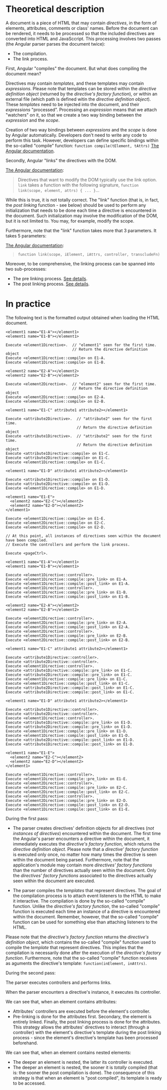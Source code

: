 # Theoretical description

A document is a piece of HTML that may contain _directives_, in the form of elements, attributes, comments or class' names. Before the document can be rendered, it needs to be processed so that the included directives are converted into HTML and JavaSccript. This processing involves two passes (the Angular parser parses the document twice):

* The compilation.
* The link process.

First, Angular "compiles" the document. But what does compiling the document mean?

Directives may contain _templates_, and these templates may contain _expressions_. Please note that templates can be stored within the _directive definition object_ (returned by the _directive's factory function_), or within an external file (which path is defined witin the _directive definition object_). These _templates_ need to be injected into the document, and their _expressions_ "processed". Processing an _expression_ means that we attach "watchers" on it, so that we create a two way binding between the _expression_ and the _scope_.

Creation of two way bindings between _expressions_ and the _scope_ is done by Angular automatically. Developers don't need to write any code to perform this task. However, developers can define specific bindings within the so-called "compile" function: `function compile(tElement, tAttrs)` [The Angular documentation](https://docs.angularjs.org/api/ng/service/$compile).

Secondly, Angular "links" the directives with the DOM.

[The Angular documentation](https://docs.angularjs.org/guide/directive):
> Directives that want to modify the DOM typically use the link option. `link` takes a function with the following signature, `function link(scope, element, attrs) { ... }`...

While this is true, it is not totally correct. The "link" function (that is, in fact, the _post linking_ function - see below) should be used to perform any initialization that needs to be done each time a directive is encountered in the document. Such initialization may involve the modification of the DOM, but it is not limited to. You may, for example, modify the scope.

Furthermore, note that the "link" function takes more that 3 parameters. It takes 5 parameters:

[The Angular documentation](https://docs.angularjs.org/api/ng/service/$compile):
> `function link(scope, iElement, iAttrs, controller, transcludeFn)`

Moreover, to be comprehensive, the linking process can be spanned into two sub-processes:

* The pre linking process. [See details](https://docs.angularjs.org/api/ng/service/$compile).
* The post linking process. [See details](https://docs.angularjs.org/api/ng/service/$compile).

# In practice

The following text is the formatted output obtained when loading the HTML document.

    <element1 name="E1-A"></element1>
    <element1 name="E1-B"></element1>

    Execute <element1Directive>.  // "element1" seen for the first time.
                                  // Return the directive definition object
    Execute <element1Directive::compile> on E1-A.
    Execute <element1Directive::compile> on E1-B.

    <element2 name="E2-A"></element2>
    <element2 name="E2-B"></element2>

    Execute <element2Directive>.  // "element2" seen for the first time.
                                  // Return the directive definition object
    Execute <element2Directive::compile> on E2-A.
    Execute <element2Directive::compile> on E2-B.

    <element1 name="E1-C" attribute1 attribute2></element1>

    Execute <attribute2Directive>.  // "attribute2" seen for the first time.
                                    // Return the directive definition object
    Execute <attribute1Directive>.  // "attribute2" seen for the first time.
                                    // Return the directive definition object
    Execute <attribute1Directive::compile> on E1-C.
    Execute <attribute2Directive::compile> on E1-C.
    Execute <element1Directive::compile> on E1-C.

    <element1 name="E1-D" attribute1 attribute2></element1>

    Execute <attribute1Directive::compile> on E1-D.
    Execute <attribute2Directive::compile> on E1-D.
    Execute <element1Directive::compile> on E1-D.

    <element1 name="E1-E">
      <element2 name="E2-C"></element2>
      <element2 name="E2-D"></element2>
    </element1>

    Execute <element1Directive::compile> on E1-E.
    Execute <element2Directive::compile> on E2-C.
    Execute <element2Directive::compile> on E2-D.

    // At this point, all instances of directives seen within the document have been compiled.
    // Execute the controllers and perform the link process.

    Execute <pageCtrl>.

    <element1 name="E1-A"></element1>
    <element1 name="E1-B"></element1>

    Execute <element1Directive::controller>.
    Execute <element1Directive::compile::pre_link> on E1-A.
    Execute <element1Directive::compile::post_link> on E1-A.
    Execute <element1Directive::controller>.
    Execute <element1Directive::compile::pre_link> on E1-B.
    Execute <element1Directive::compile::post_link> on E1-B.

    <element2 name="E2-A"></element2>
    <element2 name="E2-B"></element2>

    Execute <element2Directive::controller>.
    Execute <element2Directive::compile::pre_link> on E2-A.
    Execute <element2Directive::compile::post_link> on E2-A.
    Execute <element2Directive::controller>.
    Execute <element2Directive::compile::pre_link> on E2-B.
    Execute <element2Directive::compile::post_link> on E2-B.

    <element1 name="E1-C" attribute1 attribute2></element1>

    Execute <attribute1Directive::controller>.
    Execute <attribute2Directive::controller>.
    Execute <element1Directive::controller>.
    Execute <attribute1Directive::compile::pre_link> on E1-C.
    Execute <attribute2Directive::compile::pre_link> on E1-C.
    Execute <element1Directive::compile::pre_link> on E1-C.
    Execute <element1Directive::compile::post_link> on E1-C.
    Execute <attribute2Directive::compile::post_link> on E1-C.
    Execute <attribute1Directive::compile::post_link> on E1-C.

    <element1 name="E1-D" attribute1 attribute2></element1>

    Execute <attribute1Directive::controller>.
    Execute <attribute2Directive::controller>.
    Execute <element1Directive::controller>.
    Execute <attribute1Directive::compile::pre_link> on E1-D.
    Execute <attribute2Directive::compile::pre_link> on E1-D.
    Execute <element1Directive::compile::pre_link> on E1-D.
    Execute <element1Directive::compile::post_link> on E1-D.
    Execute <attribute2Directive::compile::post_link> on E1-D.
    Execute <attribute1Directive::compile::post_link> on E1-D.

    <element1 name="E1-E">
      <element2 name="E2-C"></element2>
      <element2 name="E2-D"></element2>
    </element1>

    Execute <element1Directive::controller>.
    Execute <element1Directive::compile::pre_link> on E1-E.
    Execute <element2Directive::controller>.
    Execute <element2Directive::compile::pre_link> on E2-C.
    Execute <element2Directive::compile::post_link> on E2-C.
    Execute <element2Directive::controller>.
    Execute <element2Directive::compile::pre_link> on E2-D.
    Execute <element2Directive::compile::post_link> on E2-D.
    Execute <element1Directive::compile::post_link> on E1-E.


During the first pass:

* The parser creates directives' definition objects for all directives (*not instances of directives*) encountered within the document. The first time the Angular's parser encounters a directive within the document, it immediately executes the _directive's factory function_, which returns the _directive definition object_. Please note that a _directive' factory function_ is executed only once, no matter how many times the directive is seen within the document being parsed. Furthermore, note that the application's module may contain more _directives' factory functions_ than the number of directives actually seen within the document. Only the _directives' factory functions_ associated to the directives actually seen within the document are executed.

* The parser compiles the _templates_ that represent directives. The goal of the compilation process is to attach event listeners to the HTML to make it interactive. The compilation is done by the so-called "compile" function. Unlike the _directive's factory function_, the so-called "compile" function is executed each time an instance of a directive is encountered within the document. Remember, however, that the so-called "compile" function can be used for something else than attaching listeners to the HTML.

Please note that the _directive's factory function_ returns the _directive's definition object_, which contains the so-called "compile" function used to compile the _template_ that represent directives. This implies that the compilation is necessarily done after the execution of the _directive's factory function_. Furthermore, note that the so-called "compile" function receives as aguments the directive's template: `function(inElement, inAttrs)`.

During the second pass:

The parser executes controllers and performs links.

When the parser encounters a directive's instance, it executes its controller.

We can see that, when an element contains attributes:

* Attributes' controllers are executed before the element's controller.
* Pre-linking is done for the attributes first. Secondary, the element is entirely linked. Finally, the post linking process is done for the attributes. This strategy allows the attributes' directives to interact (through a controller) with the element's directive's template during the post linking process - since the element's directive's template has been processed beforehand.

We can see that, when an element contains nested elements:

* The deeper an element is nested, the latter its controller is executed.
* The deeper an element is nested, the sooner it is *totally* compiled (that is: the sooner the post compilation is done). The consequence of this strategy is that when an element is "post compiled", its template is ready to be accessed.
